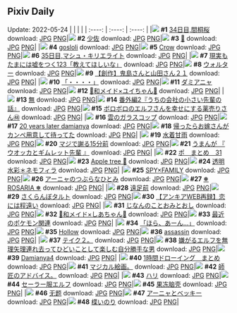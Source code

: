 ## Pixiv Daily
Update: 2022-05-24
|      |      |      |
| :----: | :----: | :----: |
|![](https://pixiv.microyu.workers.dev/c/240x480/img-master/img/2022/05/22/16/06/06/98522947_p0_master1200.jpg) **#1** [34日目,間桐桜](https://www.pixiv.net/artworks/98522947) download: [JPG](https://pixiv.microyu.workers.dev/img-original/img/2022/05/22/16/06/06/98522947_p0.jpg) [PNG](https://pixiv.microyu.workers.dev/img-original/img/2022/05/22/16/06/06/98522947_p0.png)|![](https://pixiv.microyu.workers.dev/c/240x480/img-master/img/2022/05/22/00/00/13/98508184_p0_master1200.jpg) **#2** [少佐](https://www.pixiv.net/artworks/98508184) download: [JPG](https://pixiv.microyu.workers.dev/img-original/img/2022/05/22/00/00/13/98508184_p0.jpg) [PNG](https://pixiv.microyu.workers.dev/img-original/img/2022/05/22/00/00/13/98508184_p0.png)|![](https://pixiv.microyu.workers.dev/c/240x480/img-master/img/2022/05/22/00/00/05/98508103_p0_master1200.jpg) **#3** [🧸](https://www.pixiv.net/artworks/98508103) download: [JPG](https://pixiv.microyu.workers.dev/img-original/img/2022/05/22/00/00/05/98508103_p0.jpg) [PNG](https://pixiv.microyu.workers.dev/img-original/img/2022/05/22/00/00/05/98508103_p0.png)|
|![](https://pixiv.microyu.workers.dev/c/240x480/img-master/img/2022/05/22/00/18/12/98508889_p0_master1200.jpg) **#4** [gosloli](https://www.pixiv.net/artworks/98508889) download: [JPG](https://pixiv.microyu.workers.dev/img-original/img/2022/05/22/00/18/12/98508889_p0.jpg) [PNG](https://pixiv.microyu.workers.dev/img-original/img/2022/05/22/00/18/12/98508889_p0.png)|![](https://pixiv.microyu.workers.dev/c/240x480/img-master/img/2022/05/22/08/05/40/98510486_p0_master1200.jpg) **#5** [Crow](https://www.pixiv.net/artworks/98510486) download: [JPG](https://pixiv.microyu.workers.dev/img-original/img/2022/05/22/08/05/40/98510486_p0.jpg) [PNG](https://pixiv.microyu.workers.dev/img-original/img/2022/05/22/08/05/40/98510486_p0.png)|![](https://pixiv.microyu.workers.dev/c/240x480/img-master/img/2022/05/23/00/00/09/98536702_p0_master1200.jpg) **#6** [35日目,マシュ・キリエライト](https://www.pixiv.net/artworks/98536702) download: [JPG](https://pixiv.microyu.workers.dev/img-original/img/2022/05/23/00/00/09/98536702_p0.jpg) [PNG](https://pixiv.microyu.workers.dev/img-original/img/2022/05/23/00/00/09/98536702_p0.png)|
|![](https://pixiv.microyu.workers.dev/c/240x480/img-master/img/2022/05/22/18/30/07/98525949_p0_master1200.jpg) **#7** [現実もたまには嘘をつく123「教えてほしいな」](https://www.pixiv.net/artworks/98525949) download: [JPG](https://pixiv.microyu.workers.dev/img-original/img/2022/05/22/18/30/07/98525949_p0.jpg) [PNG](https://pixiv.microyu.workers.dev/img-original/img/2022/05/22/18/30/07/98525949_p0.png)|![](https://pixiv.microyu.workers.dev/c/240x480/img-master/img/2022/05/23/00/18/04/98537083_p0_master1200.jpg) **#8** [ウォルター](https://www.pixiv.net/artworks/98537083) download: [JPG](https://pixiv.microyu.workers.dev/img-original/img/2022/05/23/00/18/04/98537083_p0.jpg) [PNG](https://pixiv.microyu.workers.dev/img-original/img/2022/05/23/00/18/04/98537083_p0.png)|![](https://pixiv.microyu.workers.dev/c/240x480/img-master/img/2022/05/22/00/01/09/98508317_p0_master1200.jpg) **#9** [【創作】鬼島さんと山田さん２１](https://www.pixiv.net/artworks/98508317) download: [JPG](https://pixiv.microyu.workers.dev/img-original/img/2022/05/22/00/01/09/98508317_p0.jpg) [PNG](https://pixiv.microyu.workers.dev/img-original/img/2022/05/22/00/01/09/98508317_p0.png)|
|![](https://pixiv.microyu.workers.dev/c/240x480/img-master/img/2022/05/23/08/04/35/98543259_p0_master1200.jpg) **#10** [「・・・・」](https://www.pixiv.net/artworks/98543259) download: [JPG](https://pixiv.microyu.workers.dev/img-original/img/2022/05/23/08/04/35/98543259_p0.jpg) [PNG](https://pixiv.microyu.workers.dev/img-original/img/2022/05/23/08/04/35/98543259_p0.png)|![](https://pixiv.microyu.workers.dev/c/240x480/img-master/img/2022/05/23/00/49/43/98537924_p0_master1200.jpg) **#11** [ダミアニャ](https://www.pixiv.net/artworks/98537924) download: [JPG](https://pixiv.microyu.workers.dev/img-original/img/2022/05/23/00/49/43/98537924_p0.jpg) [PNG](https://pixiv.microyu.workers.dev/img-original/img/2022/05/23/00/49/43/98537924_p0.png)|![](https://pixiv.microyu.workers.dev/c/240x480/img-master/img/2022/05/22/00/00/06/98508114_p0_master1200.jpg) **#12** [🌸和メイド×ユイちゃん🌸](https://www.pixiv.net/artworks/98508114) download: [JPG](https://pixiv.microyu.workers.dev/img-original/img/2022/05/22/00/00/06/98508114_p0.jpg) [PNG](https://pixiv.microyu.workers.dev/img-original/img/2022/05/22/00/00/06/98508114_p0.png)|
|![](https://pixiv.microyu.workers.dev/c/240x480/img-master/img/2022/05/22/00/43/44/98509622_p0_master1200.jpg) **#13** [無](https://www.pixiv.net/artworks/98509622) download: [JPG](https://pixiv.microyu.workers.dev/img-original/img/2022/05/22/00/43/44/98509622_p0.jpg) [PNG](https://pixiv.microyu.workers.dev/img-original/img/2022/05/22/00/43/44/98509622_p0.png)|![](https://pixiv.microyu.workers.dev/c/240x480/img-master/img/2022/05/22/12/00/03/98518202_p0_master1200.jpg) **#14** [番外編2『うちの会社の小さい先輩の話』](https://www.pixiv.net/artworks/98518202) download: [JPG](https://pixiv.microyu.workers.dev/img-original/img/2022/05/22/12/00/03/98518202_p0.jpg) [PNG](https://pixiv.microyu.workers.dev/img-original/img/2022/05/22/12/00/03/98518202_p0.png)|![](https://pixiv.microyu.workers.dev/c/240x480/img-master/img/2022/05/22/18/18/31/98526096_p0_master1200.jpg) **#15** [ボロボロのエルフさんを幸せにする薬売りさん㊽](https://www.pixiv.net/artworks/98526096) download: [JPG](https://pixiv.microyu.workers.dev/img-original/img/2022/05/22/18/18/31/98526096_p0.jpg) [PNG](https://pixiv.microyu.workers.dev/img-original/img/2022/05/22/18/18/31/98526096_p0.png)|
|![](https://pixiv.microyu.workers.dev/c/240x480/img-master/img/2022/05/22/20/30/00/98529655_p0_master1200.jpg) **#16** [雲のガラスコップ](https://www.pixiv.net/artworks/98529655) download: [JPG](https://pixiv.microyu.workers.dev/img-original/img/2022/05/22/20/30/00/98529655_p0.jpg) [PNG](https://pixiv.microyu.workers.dev/img-original/img/2022/05/22/20/30/00/98529655_p0.png)|![](https://pixiv.microyu.workers.dev/c/240x480/img-master/img/2022/05/22/23/21/06/98535346_p0_master1200.jpg) **#17** [20 years later damianya](https://www.pixiv.net/artworks/98535346) download: [JPG](https://pixiv.microyu.workers.dev/img-original/img/2022/05/22/23/21/06/98535346_p0.jpg) [PNG](https://pixiv.microyu.workers.dev/img-original/img/2022/05/22/23/21/06/98535346_p0.png)|![](https://pixiv.microyu.workers.dev/c/240x480/img-master/img/2022/05/23/20/08/49/98552953_p0_master1200.jpg) **#18** [帰ったらお嫁さんがカンペ用意して待ってた](https://www.pixiv.net/artworks/98552953) download: [JPG](https://pixiv.microyu.workers.dev/img-original/img/2022/05/23/20/08/49/98552953_p0.jpg) [PNG](https://pixiv.microyu.workers.dev/img-original/img/2022/05/23/20/08/49/98552953_p0.png)|
|![](https://pixiv.microyu.workers.dev/c/240x480/img-master/img/2022/05/22/01/04/30/98510137_p0_master1200.jpg) **#19** [水着甘雨](https://www.pixiv.net/artworks/98510137) download: [JPG](https://pixiv.microyu.workers.dev/img-original/img/2022/05/22/01/04/30/98510137_p0.jpg) [PNG](https://pixiv.microyu.workers.dev/img-original/img/2022/05/22/01/04/30/98510137_p0.png)|![](https://pixiv.microyu.workers.dev/c/240x480/img-master/img/2022/05/23/00/00/38/98536843_p0_master1200.jpg) **#20** [マジで謝る15分前](https://www.pixiv.net/artworks/98536843) download: [JPG](https://pixiv.microyu.workers.dev/img-original/img/2022/05/23/00/00/38/98536843_p0.jpg) [PNG](https://pixiv.microyu.workers.dev/img-original/img/2022/05/23/00/00/38/98536843_p0.png)|![](https://pixiv.microyu.workers.dev/c/240x480/img-master/img/2022/05/22/00/00/08/98508145_p0_master1200.jpg) **#21** [うまんが 『 ウオッカとギムレット先輩 』](https://www.pixiv.net/artworks/98508145) download: [JPG](https://pixiv.microyu.workers.dev/img-original/img/2022/05/22/00/00/08/98508145_p0.jpg) [PNG](https://pixiv.microyu.workers.dev/img-original/img/2022/05/22/00/00/08/98508145_p0.png)|
|![](https://pixiv.microyu.workers.dev/c/240x480/img-master/img/2022/05/22/19/48/48/98528516_p0_master1200.jpg) **#22** [ポ　まとめ　31](https://www.pixiv.net/artworks/98528516) download: [JPG](https://pixiv.microyu.workers.dev/img-original/img/2022/05/22/19/48/48/98528516_p0.jpg) [PNG](https://pixiv.microyu.workers.dev/img-original/img/2022/05/22/19/48/48/98528516_p0.png)|![](https://pixiv.microyu.workers.dev/c/240x480/img-master/img/2022/05/23/00/00/10/98536712_p0_master1200.jpg) **#23** [Apple tree 🍎](https://www.pixiv.net/artworks/98536712) download: [JPG](https://pixiv.microyu.workers.dev/img-original/img/2022/05/23/00/00/10/98536712_p0.jpg) [PNG](https://pixiv.microyu.workers.dev/img-original/img/2022/05/23/00/00/10/98536712_p0.png)|![](https://pixiv.microyu.workers.dev/c/240x480/img-master/img/2022/05/22/00/00/11/98508176_p0_master1200.jpg) **#24** [透明水彩＊ネモフィラ](https://www.pixiv.net/artworks/98508176) download: [JPG](https://pixiv.microyu.workers.dev/img-original/img/2022/05/22/00/00/11/98508176_p0.jpg) [PNG](https://pixiv.microyu.workers.dev/img-original/img/2022/05/22/00/00/11/98508176_p0.png)|
|![](https://pixiv.microyu.workers.dev/c/240x480/img-master/img/2022/05/22/02/19/11/98511633_p0_master1200.jpg) **#25** [SPY×FAMILY](https://www.pixiv.net/artworks/98511633) download: [JPG](https://pixiv.microyu.workers.dev/img-original/img/2022/05/22/02/19/11/98511633_p0.jpg) [PNG](https://pixiv.microyu.workers.dev/img-original/img/2022/05/22/02/19/11/98511633_p0.png)|![](https://pixiv.microyu.workers.dev/c/240x480/img-master/img/2022/05/22/21/08/37/98530872_p0_master1200.jpg) **#26** [アーニャのつぶらなひとみ](https://www.pixiv.net/artworks/98530872) download: [JPG](https://pixiv.microyu.workers.dev/img-original/img/2022/05/22/21/08/37/98530872_p0.jpg) [PNG](https://pixiv.microyu.workers.dev/img-original/img/2022/05/22/21/08/37/98530872_p0.png)|![](https://pixiv.microyu.workers.dev/c/240x480/img-master/img/2022/05/23/13/09/28/98546403_p0_master1200.jpg) **#27** [❅ ROSARIA ❅](https://www.pixiv.net/artworks/98546403) download: [JPG](https://pixiv.microyu.workers.dev/img-original/img/2022/05/23/13/09/28/98546403_p0.jpg) [PNG](https://pixiv.microyu.workers.dev/img-original/img/2022/05/23/13/09/28/98546403_p0.png)|
|![](https://pixiv.microyu.workers.dev/c/240x480/img-master/img/2022/05/22/00/23/50/98509053_p0_master1200.jpg) **#28** [遠足前](https://www.pixiv.net/artworks/98509053) download: [JPG](https://pixiv.microyu.workers.dev/img-original/img/2022/05/22/00/23/50/98509053_p0.jpg) [PNG](https://pixiv.microyu.workers.dev/img-original/img/2022/05/22/00/23/50/98509053_p0.png)|![](https://pixiv.microyu.workers.dev/c/240x480/img-master/img/2022/05/23/20/30/01/98553482_p0_master1200.jpg) **#29** [さくらんぼタルト](https://www.pixiv.net/artworks/98553482) download: [JPG](https://pixiv.microyu.workers.dev/img-original/img/2022/05/23/20/30/01/98553482_p0.jpg) [PNG](https://pixiv.microyu.workers.dev/img-original/img/2022/05/23/20/30/01/98553482_p0.png)|![](https://pixiv.microyu.workers.dev/c/240x480/img-master/img/2022/05/23/00/39/22/98538128_p0_master1200.jpg) **#30** [【アンキアWEB再録】恋には程遠い](https://www.pixiv.net/artworks/98538128) download: [JPG](https://pixiv.microyu.workers.dev/img-original/img/2022/05/23/00/39/22/98538128_p0.jpg) [PNG](https://pixiv.microyu.workers.dev/img-original/img/2022/05/23/00/39/22/98538128_p0.png)|
|![](https://pixiv.microyu.workers.dev/c/240x480/img-master/img/2022/05/22/00/10/53/98508672_p0_master1200.jpg) **#31** [じなんのことおみとおし](https://www.pixiv.net/artworks/98508672) download: [JPG](https://pixiv.microyu.workers.dev/img-original/img/2022/05/22/00/10/53/98508672_p0.jpg) [PNG](https://pixiv.microyu.workers.dev/img-original/img/2022/05/22/00/10/53/98508672_p0.png)|![](https://pixiv.microyu.workers.dev/c/240x480/img-master/img/2022/05/23/00/00/04/98536662_p0_master1200.jpg) **#32** [🌸和メイド×しあちゃん🌸](https://www.pixiv.net/artworks/98536662) download: [JPG](https://pixiv.microyu.workers.dev/img-original/img/2022/05/23/00/00/04/98536662_p0.jpg) [PNG](https://pixiv.microyu.workers.dev/img-original/img/2022/05/23/00/00/04/98536662_p0.png)|![](https://pixiv.microyu.workers.dev/c/240x480/img-master/img/2022/05/22/16/52/18/98523950_p0_master1200.jpg) **#33** [最近のポケモン関連](https://www.pixiv.net/artworks/98523950) download: [JPG](https://pixiv.microyu.workers.dev/img-original/img/2022/05/22/16/52/18/98523950_p0.jpg) [PNG](https://pixiv.microyu.workers.dev/img-original/img/2022/05/22/16/52/18/98523950_p0.png)|
|![](https://pixiv.microyu.workers.dev/c/240x480/img-master/img/2022/05/23/19/44/32/98552343_p0_master1200.jpg) **#34** [「ほら、あーん…」](https://www.pixiv.net/artworks/98552343) download: [JPG](https://pixiv.microyu.workers.dev/img-original/img/2022/05/23/19/44/32/98552343_p0.jpg) [PNG](https://pixiv.microyu.workers.dev/img-original/img/2022/05/23/19/44/32/98552343_p0.png)|![](https://pixiv.microyu.workers.dev/c/240x480/img-master/img/2022/05/23/04/35/24/98541500_p0_master1200.jpg) **#35** [Hollow](https://www.pixiv.net/artworks/98541500) download: [JPG](https://pixiv.microyu.workers.dev/img-original/img/2022/05/23/04/35/24/98541500_p0.jpg) [PNG](https://pixiv.microyu.workers.dev/img-original/img/2022/05/23/04/35/24/98541500_p0.png)|![](https://pixiv.microyu.workers.dev/c/240x480/img-master/img/2022/05/22/13/40/20/98520033_p0_master1200.jpg) **#36** [assassin](https://www.pixiv.net/artworks/98520033) download: [JPG](https://pixiv.microyu.workers.dev/img-original/img/2022/05/22/13/40/20/98520033_p0.jpg) [PNG](https://pixiv.microyu.workers.dev/img-original/img/2022/05/22/13/40/20/98520033_p0.png)|
|![](https://pixiv.microyu.workers.dev/c/240x480/img-master/img/2022/05/22/06/21/54/98513836_p0_master1200.jpg) **#37** [テイク２。](https://www.pixiv.net/artworks/98513836) download: [JPG](https://pixiv.microyu.workers.dev/img-original/img/2022/05/22/06/21/54/98513836_p0.jpg) [PNG](https://pixiv.microyu.workers.dev/img-original/img/2022/05/22/06/21/54/98513836_p0.png)|![](https://pixiv.microyu.workers.dev/c/240x480/img-master/img/2022/05/22/00/00/28/98508260_p0_master1200.jpg) **#38** [嫌がるエルフを無理矢理連れ去ってひどいことして楽しむ自分勝手な男](https://www.pixiv.net/artworks/98508260) download: [JPG](https://pixiv.microyu.workers.dev/img-original/img/2022/05/22/00/00/28/98508260_p0.jpg) [PNG](https://pixiv.microyu.workers.dev/img-original/img/2022/05/22/00/00/28/98508260_p0.png)|![](https://pixiv.microyu.workers.dev/c/240x480/img-master/img/2022/05/22/00/51/49/98509825_p0_master1200.jpg) **#39** [Damianya4](https://www.pixiv.net/artworks/98509825) download: [JPG](https://pixiv.microyu.workers.dev/img-original/img/2022/05/22/00/51/49/98509825_p0.jpg) [PNG](https://pixiv.microyu.workers.dev/img-original/img/2022/05/22/00/51/49/98509825_p0.png)|
|![](https://pixiv.microyu.workers.dev/c/240x480/img-master/img/2022/05/23/00/08/33/98537196_p0_master1200.jpg) **#40** [1時間ドローイング　まとめ](https://www.pixiv.net/artworks/98537196) download: [JPG](https://pixiv.microyu.workers.dev/img-original/img/2022/05/23/00/08/33/98537196_p0.jpg) [PNG](https://pixiv.microyu.workers.dev/img-original/img/2022/05/23/00/08/33/98537196_p0.png)|![](https://pixiv.microyu.workers.dev/c/240x480/img-master/img/2022/05/23/18/33/52/98550205_p0_master1200.jpg) **#41** [マジカル絵画。](https://www.pixiv.net/artworks/98550205) download: [JPG](https://pixiv.microyu.workers.dev/img-original/img/2022/05/23/18/33/52/98550205_p0.jpg) [PNG](https://pixiv.microyu.workers.dev/img-original/img/2022/05/23/18/33/52/98550205_p0.png)|![](https://pixiv.microyu.workers.dev/c/240x480/img-master/img/2022/05/23/07/03/45/98542062_p0_master1200.jpg) **#42** [師匠のアドバイス。](https://www.pixiv.net/artworks/98542062) download: [JPG](https://pixiv.microyu.workers.dev/img-original/img/2022/05/23/07/03/45/98542062_p0.jpg) [PNG](https://pixiv.microyu.workers.dev/img-original/img/2022/05/23/07/03/45/98542062_p0.png)|
|![](https://pixiv.microyu.workers.dev/c/240x480/img-master/img/2022/05/22/00/00/16/98508204_p0_master1200.jpg) **#43** [ハリ](https://www.pixiv.net/artworks/98508204) download: [JPG](https://pixiv.microyu.workers.dev/img-original/img/2022/05/22/00/00/16/98508204_p0.jpg) [PNG](https://pixiv.microyu.workers.dev/img-original/img/2022/05/22/00/00/16/98508204_p0.png)|![](https://pixiv.microyu.workers.dev/c/240x480/img-master/img/2022/05/22/18/06/58/98525802_p0_master1200.jpg) **#44** [セーラー服エルフ](https://www.pixiv.net/artworks/98525802) download: [JPG](https://pixiv.microyu.workers.dev/img-original/img/2022/05/22/18/06/58/98525802_p0.jpg) [PNG](https://pixiv.microyu.workers.dev/img-original/img/2022/05/22/18/06/58/98525802_p0.png)|![](https://pixiv.microyu.workers.dev/c/240x480/img-master/img/2022/05/22/13/37/34/98520111_p0_master1200.jpg) **#45** [果冻脑壳](https://www.pixiv.net/artworks/98520111) download: [JPG](https://pixiv.microyu.workers.dev/img-original/img/2022/05/22/13/37/34/98520111_p0.jpg) [PNG](https://pixiv.microyu.workers.dev/img-original/img/2022/05/22/13/37/34/98520111_p0.png)|
|![](https://pixiv.microyu.workers.dev/c/240x480/img-master/img/2022/05/22/17/46/39/98525261_p0_master1200.jpg) **#46** [无题](https://www.pixiv.net/artworks/98525261) download: [JPG](https://pixiv.microyu.workers.dev/img-original/img/2022/05/22/17/46/39/98525261_p0.jpg) [PNG](https://pixiv.microyu.workers.dev/img-original/img/2022/05/22/17/46/39/98525261_p0.png)|![](https://pixiv.microyu.workers.dev/c/240x480/img-master/img/2022/05/23/00/05/04/98537063_p0_master1200.jpg) **#47** [アーニャとベッキー](https://www.pixiv.net/artworks/98537063) download: [JPG](https://pixiv.microyu.workers.dev/img-original/img/2022/05/23/00/05/04/98537063_p0.jpg) [PNG](https://pixiv.microyu.workers.dev/img-original/img/2022/05/23/00/05/04/98537063_p0.png)|![](https://pixiv.microyu.workers.dev/c/240x480/img-master/img/2022/05/23/00/54/27/98538468_p0_master1200.jpg) **#48** [楪いのり](https://www.pixiv.net/artworks/98538468) download: [JPG](https://pixiv.microyu.workers.dev/img-original/img/2022/05/23/00/54/27/98538468_p0.jpg) [PNG](https://pixiv.microyu.workers.dev/img-original/img/2022/05/23/00/54/27/98538468_p0.png)|
